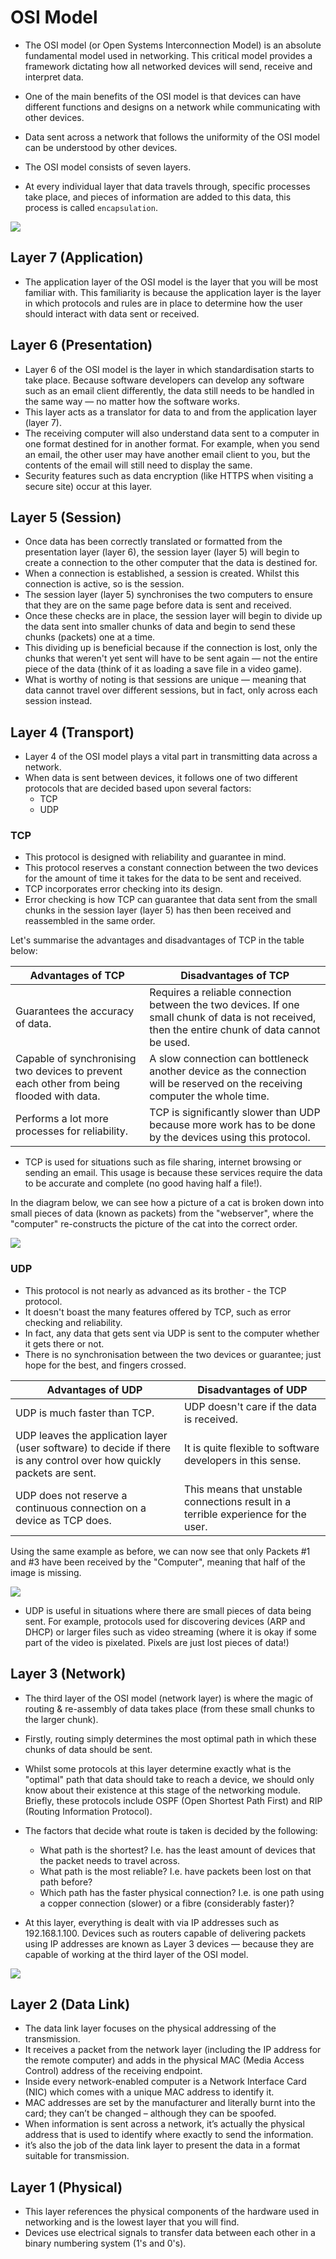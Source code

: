 # OSI Model

- The OSI model (or Open Systems Interconnection Model) is an absolute fundamental model used in networking.  This critical model provides a framework dictating how all networked devices will send, receive and interpret data.
- One of the main benefits of the OSI model is that devices can have different functions and designs on a network while communicating with other devices.
- Data sent across a network that follows the uniformity of the OSI model can be understood by other devices.
- The OSI model consists of seven layers.

- At every individual layer that data travels through, specific processes take place, and pieces of information are added to this data, this process is called `encapsulation`.

![](https://tryhackme-images.s3.amazonaws.com/user-uploads/5de96d9ca744773ea7ef8c00/room-content/6d17472b87f8792dadde3bb06aa1fdaa.svg)

## Layer 7 (Application)

- The application layer of the OSI model is the layer that you will be most familiar with. This familiarity is because the application layer is the layer in which protocols and rules are in place to determine how the user should interact with data sent or received.

## Layer 6 (Presentation)

- Layer 6 of the OSI model is the layer in which standardisation starts to take place. Because software developers can develop any software such as an email client differently, the data still needs to be handled in the same way — no matter how the software works.
- This layer acts as a translator for data to and from the application layer (layer 7).
- The receiving computer will also understand data sent to a computer in one format destined for in another format. For example, when you send an email, the other user may have another email client to you, but the contents of the email will still need to display the same.
- Security features such as data encryption (like HTTPS when visiting a secure site) occur at this layer.

## Layer 5 (Session)

- Once data has been correctly translated or formatted from the presentation layer (layer 6), the session layer (layer 5) will begin to create a connection to the other computer that the data is destined for.
- When a connection is established, a session is created. Whilst this connection is active, so is the session.
- The session layer (layer 5) synchronises the two computers to ensure that they are on the same page before data is sent and received.
- Once these checks are in place, the session layer will begin to divide up the data sent into smaller chunks of data and begin to send these chunks (packets) one at a time.
- This dividing up is beneficial because if the connection is lost, only the chunks that weren't yet sent will have to be sent again — not the entire piece of the data (think of it as loading a save file in a video game).
- What is worthy of noting is that sessions are unique — meaning that data cannot travel over different sessions, but in fact, only across each session instead.

## Layer 4 (Transport)

- Layer 4 of the OSI model plays a vital part in transmitting data across a network.
- When data is sent between devices, it follows one of two different protocols that are decided based upon several factors:
  - TCP
  - UDP

### TCP

- This protocol is designed with reliability and guarantee in mind.
- This protocol reserves a constant connection between the two devices for the amount of time it takes for the data to be sent and received.
- TCP incorporates error checking into its design.
- Error checking is how TCP can guarantee that data sent from the small chunks in the session layer (layer 5) has then been received and reassembled in the same order.

Let's summarise the advantages and disadvantages of TCP in the table below:

| Advantages of TCP                                                                        | Disadvantages of TCP                                                                                                                                |
|------------------------------------------------------------------------------------------|-----------------------------------------------------------------------------------------------------------------------------------------------------|
| Guarantees the accuracy of data.                                                         | Requires  a reliable connection between the two devices. If one small chunk of  data is not received, then the entire chunk of data cannot be used. |
| Capable of synchronising two devices to prevent each other from being flooded with data. | A slow connection can bottleneck another device as the connection will be reserved on the receiving computer the whole time.                        |
| Performs a lot more processes for reliability.                                           | TCP is significantly slower than UDP because more work has to be done by the devices using this protocol.                                           |

- TCP is used for situations such as file sharing, internet browsing or sending an email. This usage is because these services require the data to be accurate and complete (no good having half a file!).


In the diagram below, we can see how a picture of a cat is broken down into small pieces of data (known as packets) from the "webserver", where the "computer" re-constructs the picture of the cat into the correct order. 

![](https://tryhackme-images.s3.amazonaws.com/user-uploads/5de96d9ca744773ea7ef8c00/room-content/d47215ad75f503af0b06dacca9ebace6.svg)

### UDP

- This protocol is not nearly as advanced as its brother - the TCP protocol.
- It doesn't boast the many features offered by TCP, such as error checking and reliability.
- In fact, any data that gets sent via UDP is sent to the computer whether it gets there or not.
- There is no synchronisation between the two devices or guarantee; just hope for the best, and fingers crossed.

| Advantages of UDP                                                                                                     | Disadvantages of UDP                                                                |
|-----------------------------------------------------------------------------------------------------------------------|-------------------------------------------------------------------------------------|
| UDP is much faster than TCP.                                                                                          | UDP doesn't care if the data is received.                                           |
| UDP leaves the application layer (user software) to decide if there is any control over how quickly packets are sent. | It is quite flexible to software developers in this sense.                          |
| UDP does not reserve a continuous connection on a device as TCP does.                                                 |  This means that unstable connections result in a terrible experience for the user. |

Using the same example as before, we can now see that only Packets #1 and #3 have been received by the "Computer", meaning that half of the image is missing.

![](https://tryhackme-images.s3.amazonaws.com/user-uploads/5de96d9ca744773ea7ef8c00/room-content/3259184a7fd3dafed265974c31fc8c46.svg)

- UDP is useful in situations where there are small pieces of data being sent. For example, protocols used for discovering devices (ARP and DHCP) or larger files such as video streaming (where it is okay if some part of the video is pixelated. Pixels are just lost pieces of data!)

## Layer 3 (Network)

- The third layer of the OSI model (network layer) is where the magic of routing & re-assembly of data takes place (from these small chunks to the larger chunk).
- Firstly, routing simply determines the most optimal path in which these chunks of data should be sent.
- Whilst some protocols at this layer determine exactly what is the "optimal" path that data should take to reach a device, we should only know about their existence at this stage of the networking module. Briefly, these protocols include OSPF (Open Shortest Path First) and RIP (Routing Information Protocol).

- The factors that decide what route is taken is decided by the following:
  - What path is the shortest? I.e. has the least amount of devices that the packet needs to travel across.
  - What path is the most reliable? I.e. have packets been lost on that path before?
  - Which path has the faster physical connection? I.e. is one path using a copper connection (slower) or a fibre (considerably faster)?

- At this layer, everything is dealt with via IP addresses such as 192.168.1.100. Devices such as routers capable of delivering packets using IP addresses are known as Layer 3 devices — because they are capable of working at the third layer of the OSI model.

![](https://tryhackme-images.s3.amazonaws.com/user-uploads/5de96d9ca744773ea7ef8c00/room-content/893620a3545775f0fbbd75ea4bc4a946.svg)

## Layer 2 (Data Link)

- The data link layer focuses on the physical addressing of the transmission.
- It receives a packet from the network layer (including the IP address for the remote computer) and adds in the physical MAC (Media Access Control) address of the receiving endpoint.
- Inside every network-enabled computer is a Network Interface Card (NIC) which comes with a unique MAC address to identify it.
- MAC addresses are set by the manufacturer and literally burnt into the card; they can’t be changed – although they can be spoofed.
- When information is sent across a network, it’s actually the physical address that is used to identify where exactly to send the information.
- it’s also the job of the data link layer to present the data in a format suitable for transmission.

## Layer 1 (Physical)

- This layer references the physical components of the hardware used in networking and is the lowest layer that you will find. 
- Devices use electrical signals to transfer data between each other in a binary numbering system (1's and 0's).